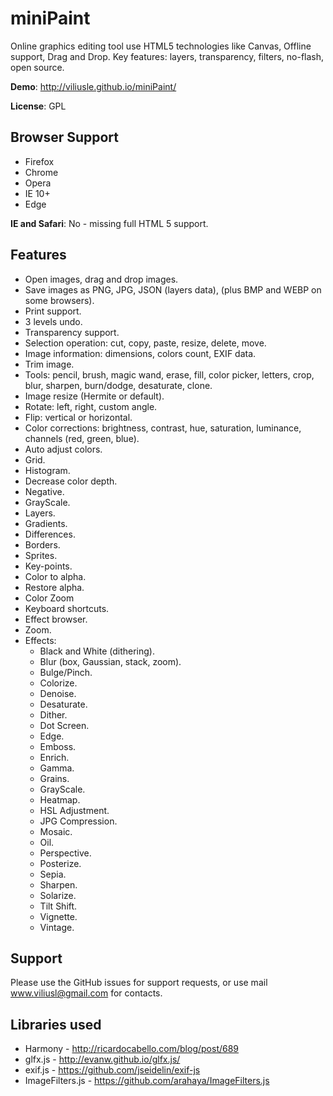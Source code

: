 # miniPaint

Online graphics editing tool use HTML5 technologies like Canvas, Offline support,
Drag and Drop. Key features: layers, transparency, filters, no-flash, open source. 

**Demo**: http://viliusle.github.io/miniPaint/

**License**: GPL

## Browser Support
- Firefox
- Chrome
- Opera
- IE 10+
- Edge

**IE and Safari**: No - missing full HTML 5 support.

## Features

- Open images, drag and drop images.
- Save images as PNG, JPG, JSON (layers data), (plus BMP and WEBP on some browsers).
- Print support.
- 3 levels undo.
- Transparency support.
- Selection operation: cut, copy, paste, resize, delete, move.
- Image information: dimensions, colors count, EXIF data.
- Trim image.
- Tools: pencil, brush, magic wand, erase, fill, color picker, letters, crop, blur, sharpen, burn/dodge, desaturate, clone.
- Image resize (Hermite or default).
- Rotate: left, right, custom angle.
- Flip: vertical or horizontal.
- Color corrections: brightness, contrast, hue, saturation, luminance, channels (red, green, blue).
- Auto adjust colors.
- Grid.
- Histogram.
- Decrease color depth.
- Negative.
- GrayScale.
- Layers.
- Gradients.
- Differences.
- Borders.
- Sprites.
- Key-points.
- Color to alpha.
- Restore alpha.
- Color Zoom
- Keyboard shortcuts.
- Effect browser.
- Zoom.
- Effects:
  - Black and White (dithering).
  - Blur (box, Gaussian, stack, zoom).
  - Bulge/Pinch.
  - Colorize.
  - Denoise.
  - Desaturate.
  - Dither.
  - Dot Screen.
  - Edge.
  - Emboss.
  - Enrich.
  - Gamma.
  - Grains.
  - GrayScale.
  - Heatmap.
  - HSL Adjustment.
  - JPG Compression.
  - Mosaic.
  - Oil.
  - Perspective.
  - Posterize.
  - Sepia.
  - Sharpen.
  - Solarize.
  - Tilt Shift.
  - Vignette.
  - Vintage.

## Support

Please use the GitHub issues for support requests, or use mail www.viliusl@gmail.com for contacts.

## Libraries used

- Harmony - http://ricardocabello.com/blog/post/689
- glfx.js - http://evanw.github.io/glfx.js/
- exif.js - https://github.com/jseidelin/exif-js
- ImageFilters.js - https://github.com/arahaya/ImageFilters.js
